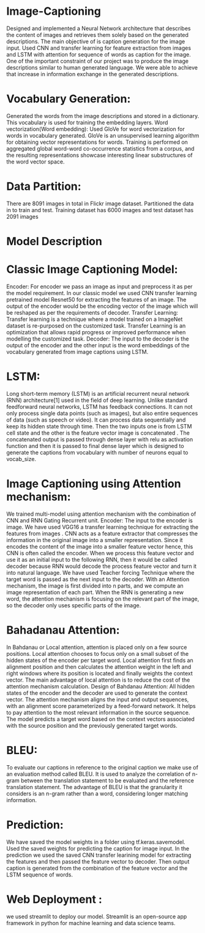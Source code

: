 # Image-Captioning
Designed and implemented a Neural Network architecture that describes the content of images and retrieves them solely based on the generated descriptions. The main objective of is caption generation for the image input. Used CNN and transfer learning for feature extraction from images and LSTM with attention for sequence of words as caption for the image. One of the important constraint of our project was to produce the image descriptions similar to human generated language. We were able to achieve that increase in information exchange in the generated descriptions.
# Vocabulary Generation:
Generated the words from the image descriptions and stored in a dictionary. This vocabulary is used for training the embedding layers.
Word vectorization(Word embedding):
Used GloVe for word vectorization  for words in vocabulary generated. GloVe is an unsupervised learning algorithm for obtaining vector representations for words. Training is performed on aggregated global word-word co-occurrence statistics from a corpus, and the resulting representations showcase interesting linear substructures of the word vector space. 
# Data Partition:
There are 8091 images in total in Flickr image dataset. Partitioned the data in to train and test. Training dataset has 6000 images and test dataset has 2091 images

# Model Description
# Classic Image Captioning Model:
Encoder: For encoder we pass an image as input and preprocess it as per the model requirement. In our classic model we used CNN transfer learning pretrained model  Resnet50 for extracting the features of an image.  The output of the encoder would be the encoding vector of the image which will be reshaped as per the requirements of decoder.
Transfer Learning: Transfer learning is a technique where a model trained on a ImageNet dataset is re-purposed on the customized task. Transfer Learning is an optimization that allows rapid progress or improved performance when modelling the customized task.
Decoder: The input to the decoder is the output of the encoder and the other input is the word embeddings  of the vocabulary generated from image captions using LSTM. 
# LSTM: 
Long short-term memory (LSTM) is an artificial recurrent neural network (RNN) architecture[1] used in the field of deep learning. Unlike standard feedforward neural networks, LSTM has feedback connections. It can not only process single data points (such as images), but also entire sequences of data (such as speech or video). It can process data sequentially and keep its hidden state through time.
 Then the two  inputs one is from LSTM cell state and the other is the feature vector image is concatenated . The concatenated output is passed through dense layer with relu as activation function and then it is passed to final dense layer which is designed to generate the captions from vocabulary with number of neurons equal to vocab_size.
# Image Captioning using Attention mechanism:
We trained multi-model using attention mechanism with the combination of CNN and RNN Gating Recurrent unit.
Encoder:  The input to the encoder is image. We have used VGG16 a transfer learning technique for extracting the features from images . CNN acts as a feature extractor that compresses the information in the original image into a smaller representation. Since it encodes the content of the image into a smaller feature vector hence, this CNN is often called the encoder.
When we process this feature vector and use it as an initial input to the following RNN, then it would be called decoder because RNN would decode the process feature vector and turn it into natural language. We have used Teacher forcing
Technique where the target word is passed as the next input to the decoder.
With an Attention mechanism, the image is first divided into n parts, and we compute an image representation of each part. When the RNN is generating a new word, the attention mechanism is focusing on the relevant part of the image, so the decoder only uses specific parts of the image.

# Bahadanau Attention:
In Bahdanau or Local attention, attention is placed only on a few source positions.  Local attention chooses to focus only on a small subset of the hidden states of the encoder per target word.
Local attention first finds an alignment position and then calculates the attention weight in the left and right windows where its position is located and finally weights the context vector. The main advantage of local attention is to reduce the cost of the attention mechanism calculation.
Design of Bahdanau Attention: 
All hidden states of the encoder and the decoder are used to generate the context vector. The attention mechanism aligns the input and output sequences, with an alignment score parameterized by a feed-forward network. It helps to pay attention to the most relevant information in the source sequence. The model predicts a target word based on the context vectors associated with the source position and the previously generated target words.

# BLEU: 
To evaluate our captions in reference to the original caption we make use of an evaluation method called BLEU. It is used to analyze the correlation of n-gram between the translation statement to be evaluated and the reference translation statement. 
The advantage of BLEU is that the granularity it considers is an n-gram rather than a word, considering longer matching information. 
# Prediction:
 We have saved the model weights in a folder using tf.keras.savemodel. Used the saved weights for predicting the caption for image input. In the prediction we used the saved CNN transfer learining model for extracting the features and then passed the feature vector to decoder. Then output caption is generated from the combination of the feature vector and the LSTM sequence of words.
# Web Deployment : 
we used streamlit to deploy our model. Streamlit is an open-source app framework in python for machine learning and data science teams. 
